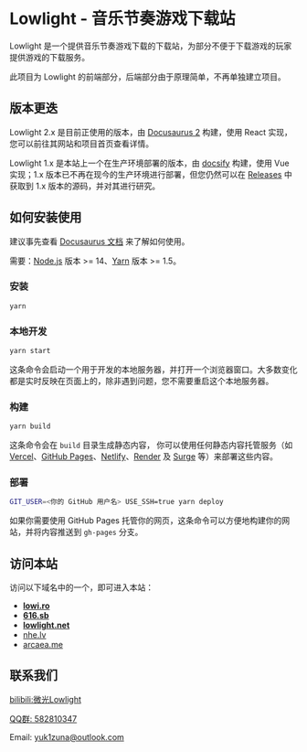 # Lowlight - 音乐节奏游戏下载站

Lowlight 是一个提供音乐节奏游戏下载的下载站，为部分不便于下载游戏的玩家提供游戏的下载服务。

此项目为 Lowlight 的前端部分，后端部分由于原理简单，不再单独建立项目。

## 版本更迭

Lowlight 2.x 是目前正使用的版本，由 [Docusaurus 2](https://docusaurus.io/) 构建，使用 React 实现，您可以前往其网站和项目首页查看详情。

Lowlight 1.x 是本站上一个在生产环境部署的版本，由 [docsify](https://docsify.js.org) 构建，使用 Vue 实现；1.x 版本已不再在现今的生产环境进行部署，但您仍然可以在 [Releases](https://github.com/Lytsu/lowlight/releases/tag/1.0.0) 中获取到 1.x 版本的源码，并对其进行研究。

## 如何安装使用

建议事先查看 [Docusaurus 文档](https://docusaurus.io/zh-CN/docs/) 来了解如何使用。

需要：[Node.js](https://nodejs.org/en/download/) 版本 >= 14、[Yarn](https://yarnpkg.com/en/) 版本 >= 1.5。

### 安装

```bash
yarn
```

### 本地开发

```bash
yarn start
```

这条命令会启动一个用于开发的本地服务器，并打开一个浏览器窗口。大多数变化都是实时反映在页面上的，除非遇到问题，您不需要重启这个本地服务器。

### 构建

```bash
yarn build
```

这条命令会在 `build` 目录生成静态内容， 你可以使用任何静态内容托管服务（如 [Vercel](https://vercel.com/)、[GitHub Pages](https://pages.github.com/)、[Netlify](https://www.netlify.com/)、[Render](https://render.com/docs/static-sites) 及 [Surge](https://surge.sh/help/getting-started-with-surge) 等）来部署这些内容。

### 部署

```bash
GIT_USER=<你的 GitHub 用户名> USE_SSH=true yarn deploy
```

如果你需要使用 GitHub Pages 托管你的网页，这条命令可以方便地构建你的网站，并将内容推送到 `gh-pages` 分支。

## 访问本站

访问以下域名中的一个，即可进入本站：

- **[lowi.ro](https://lowi.ro/)**
- **[616.sb](https://616.sb/)**
- **[lowlight.net](https://lowlight.net)**
- [nhe.lv](https://nhe.lv/)
- [arcaea.me](https://arcaea.me/)

## 联系我们

[bilibili:微光Lowlight](https://space.bilibili.com/319171871)

[QQ群: 582810347](https://jq.qq.com/?_wv=1027&k=WAZFYeVn)

Email: [yuk1zuna@outlook.com](mailto:yuk1zuna@outlook.com)


